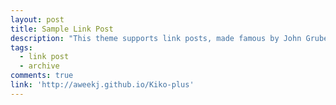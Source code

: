 ```yaml
---
layout: post
title: Sample Link Post
description: "This theme supports link posts, made famous by John Gruber. To use, just add `link: http://url-you-want-linked` to the post's YAML front matter and you're done."
tags:
  - link post
  - archive
comments: true
link: 'http://aweekj.github.io/Kiko-plus'
---
```

